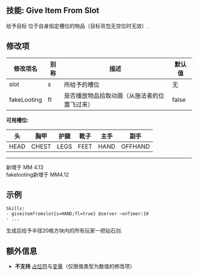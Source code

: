 技能: Give Item From Slot
--------------------------

给予目标 位于自身指定槽位的物品（目标背包无空位时无效）.

修改项
----------

| 修改项名 | 别称    | 描述                                                                                                    | 默认值 |
|-----------|------------|----------------------------------------------------------------------------------------------------------------|---------------|
| slot        | s       | 所给予的槽位 | 无 |
| fakeLooting | fl | 是否播放物品拾取动画（从施法者的位置飞过来） | false |

**可用槽位:**

| 头   | 胸甲  | 护腿 | 靴子 | 主手 | 副手    |   
| ---- | ----- | ---- | ---- | ---- | ------- |   
| HEAD | CHEST | LEGS | FEET | HAND | OFFHAND |   
---

新增于 MM 4.13  
fakelooting新增于 MM4.12  

示例
--------

    Skills:
    - giveitemfromslot{s=HAND;fl=true} @server ~onTimer:10
    - ...
生成后给予半径20格方块内的所有玩家一把钻石剑.

额外信息
-------

- **不支持** [占位符](/技能/占位符)与[变量](/技能/变量)（仅限值类型为数值的修改项）